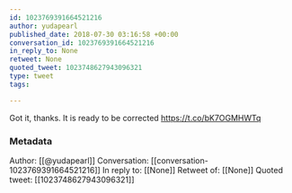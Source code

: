 ```yaml
---
id: 1023769391664521216
author: yudapearl
published_date: 2018-07-30 03:16:58 +00:00
conversation_id: 1023769391664521216
in_reply_to: None
retweet: None
quoted_tweet: 1023748627943096321
type: tweet
tags:

---
```


Got it, thanks. It is ready to be corrected https://t.co/bK7OGMHWTq

### Metadata

Author: [[@yudapearl]]
Conversation: [[conversation-1023769391664521216]]
In reply to: [[None]]
Retweet of: [[None]]
Quoted tweet: [[1023748627943096321]]
